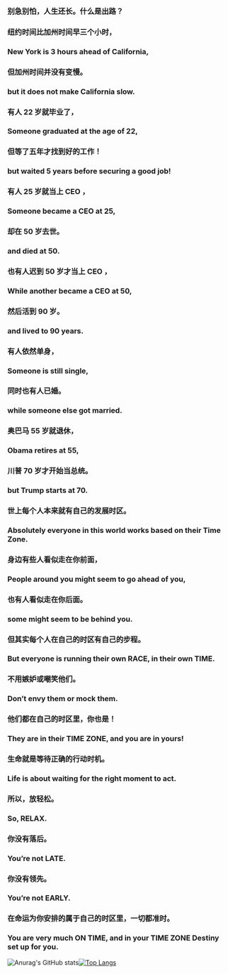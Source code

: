 ### 别急别怕，人生还长。什么是出路？

### 纽约时间比加州时间早三个小时，

### New York is 3 hours ahead of California,

### 但加州时间并没有变慢。

### but it does not make California slow.

### 有人 22 岁就毕业了，

### Someone graduated at the age of 22,

### 但等了五年才找到好的工作！

### but waited 5 years before securing a good job!

### 有人 25 岁就当上 CEO ，

### Someone became a CEO at 25,

### 却在 50 岁去世。

### and died at 50.

### 也有人迟到 50 岁才当上 CEO ，

### While another became a CEO at 50,

### 然后活到 90 岁。

### and lived to 90 years.

### 有人依然单身，

### Someone is still single,

### 同时也有人已婚。

### while someone else got married.

### 奥巴马 55 岁就退休，

### Obama retires at 55,

### 川普 70 岁才开始当总统。

### but Trump starts at 70.

### 世上每个人本来就有自己的发展时区。

### Absolutely everyone in this world works based on their Time Zone.

### 身边有些人看似走在你前面，

### People around you might seem to go ahead of you,

### 也有人看似走在你后面。

### some might seem to be behind you.

### 但其实每个人在自己的时区有自己的步程。

### But everyone is running their own RACE, in their own TIME.

### 不用嫉妒或嘲笑他们。

### Don’t envy them or mock them.

### 他们都在自己的时区里，你也是！

### They are in their TIME ZONE, and you are in yours!

### 生命就是等待正确的行动时机。

### Life is about waiting for the right moment to act.

### 所以，放轻松。

### So, RELAX.

### 你没有落后。

### You’re not LATE.

### 你没有领先。

### You’re not EARLY.

### 在命运为你安排的属于自己的时区里，一切都准时。

### You are very much ON TIME, and in your TIME ZONE Destiny set up for you.

![Anurag's GitHub stats](https://github-readme-stats.vercel.app/api?username=Corybyte&show_icons=true)[![Top Langs](https://github-readme-stats.vercel.app/api/top-langs/?username=Corybyte&layout=compact)](https://github.com/anuraghazra/github-readme-stats)
